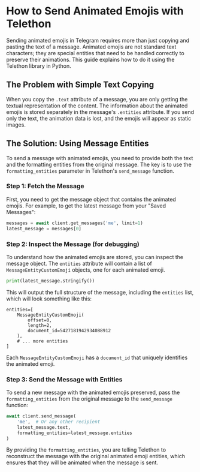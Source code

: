 # How to Send Animated Emojis with Telethon

Sending animated emojis in Telegram requires more than just copying and pasting the text of a message. Animated emojis are not standard text characters; they are special entities that need to be handled correctly to preserve their animations. This guide explains how to do it using the Telethon library in Python.

## The Problem with Simple Text Copying

When you copy the `.text` attribute of a message, you are only getting the textual representation of the content. The information about the animated emojis is stored separately in the message's `.entities` attribute. If you send only the text, the animation data is lost, and the emojis will appear as static images.

## The Solution: Using Message Entities

To send a message with animated emojis, you need to provide both the text and the formatting entities from the original message. The key is to use the `formatting_entities` parameter in Telethon's `send_message` function.

### Step 1: Fetch the Message

First, you need to get the message object that contains the animated emojis. For example, to get the latest message from your "Saved Messages":

```python
messages = await client.get_messages('me', limit=1)
latest_message = messages[0]
```

### Step 2: Inspect the Message (for debugging)

To understand how the animated emojis are stored, you can inspect the message object. The `entities` attribute will contain a list of `MessageEntityCustomEmoji` objects, one for each animated emoji.

```python
print(latest_message.stringify())
```

This will output the full structure of the message, including the `entities` list, which will look something like this:

```
entities=[
    MessageEntityCustomEmoji(
        offset=0,
        length=2,
        document_id=5427181942934088912
    ),
    # ... more entities
]
```

Each `MessageEntityCustomEmoji` has a `document_id` that uniquely identifies the animated emoji.

### Step 3: Send the Message with Entities

To send a new message with the animated emojis preserved, pass the `formatting_entities` from the original message to the `send_message` function:

```python
await client.send_message(
    'me',  # Or any other recipient
    latest_message.text,
    formatting_entities=latest_message.entities
)
```

By providing the `formatting_entities`, you are telling Telethon to reconstruct the message with the original animated emoji entities, which ensures that they will be animated when the message is sent.